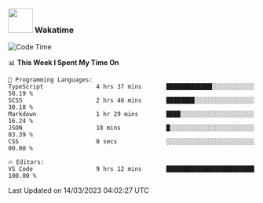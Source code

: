 ### <img src="https://media.giphy.com/media/VgCDAzcKvsR6OM0uWg/giphy.gif" width="50"> Wakatime

  <!--START_SECTION:waka-->
![Code Time](http://img.shields.io/badge/Code%20Time-1%2C311%20hrs%2052%20mins-blue)

📊 **This Week I Spent My Time On** 

```text
💬 Programming Languages: 
TypeScript               4 hrs 37 mins       █████████████░░░░░░░░░░░░   50.19 % 
SCSS                     2 hrs 46 mins       ████████░░░░░░░░░░░░░░░░░   30.18 % 
Markdown                 1 hr 29 mins        ████░░░░░░░░░░░░░░░░░░░░░   16.24 % 
JSON                     18 mins             █░░░░░░░░░░░░░░░░░░░░░░░░   03.39 % 
CSS                      0 secs              ░░░░░░░░░░░░░░░░░░░░░░░░░   00.00 % 

🔥 Editors: 
VS Code                  9 hrs 12 mins       █████████████████████████   100.00 % 
```


 Last Updated on 14/03/2023 04:02:27 UTC
<!--END_SECTION:waka-->
